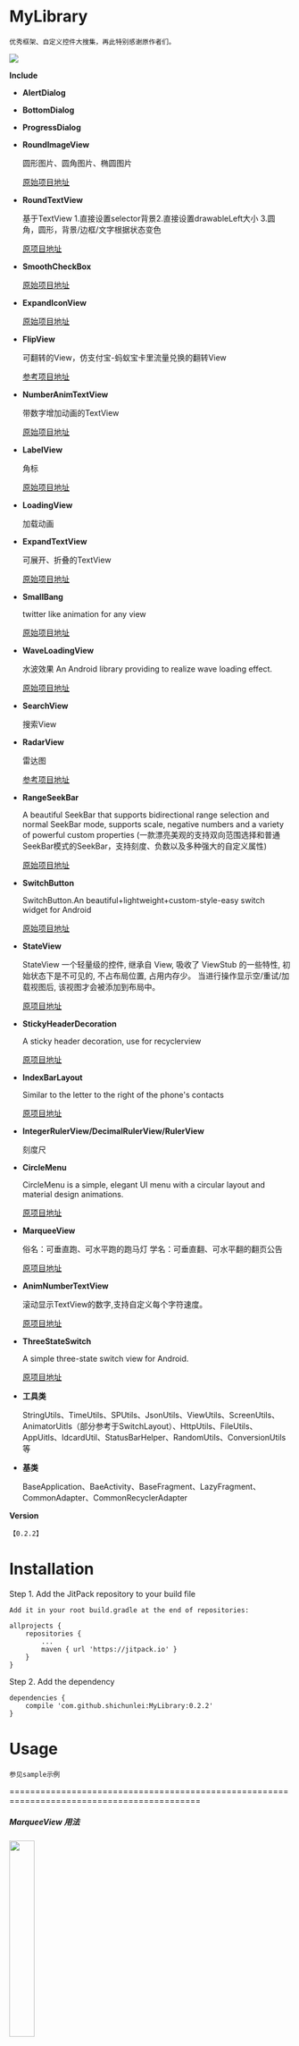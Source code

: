 # MyLibrary

    优秀框架、自定义控件大搜集，再此特别感谢原作者们。

[![](https://jitpack.io/v/shichunlei/MyLibrary.svg)](https://jitpack.io/#shichunlei/MyLibrary)

**Include**

- **AlertDialog**

- **BottomDialog**

- **ProgressDialog**

- **RoundImageView**

    圆形图片、圆角图片、椭圆图片

    [原始项目地址](https://github.com/RaphetS/RoundImageView)

- **RoundTextView**

    基于TextView 1.直接设置selector背景2.直接设置drawableLeft大小 3.圆角，圆形，背景/边框/文字根据状态变色
    
    [原项目地址](https://github.com/RuffianZhong/RTextView)

- **SmoothCheckBox**

    [原始项目地址](https://github.com/andyxialm/SmoothCheckBox)

- **ExpandIconView**

    [原始项目地址](https://github.com/zagum/Android-ExpandIcon)

- **FlipView**

    可翻转的View，仿支付宝-蚂蚁宝卡里流量兑换的翻转View

    [参考项目地址](https://github.com/wajahatkarim3/EasyFlipView)

- **NumberAnimTextView**

    带数字增加动画的TextView

    [原始项目地址](https://github.com/Bakumon/NumberAnimTextView)

- **LabelView**

    角标

    [原始项目地址](https://github.com/H07000223/FlycoLabelView)

- **LoadingView**

    加载动画

- **ExpandTextView**

    可展开、折叠的TextView
    
    [原始项目地址](https://github.com/lcodecorex/ExpandTextView)

- **SmallBang**

    twitter like animation for any view
    
    [原始项目地址](https://github.com/hanks-zyh/SmallBang)
    
- **WaveLoadingView**

    水波效果 An Android library providing to realize wave loading effect.
    
    [原始项目地址](https://github.com/tangqi92/WaveLoadingView)

- **SearchView**

    搜索View

- **RadarView**

    雷达图

    [参考项目地址](https://github.com/qstumn/RadarChart)
   
- **RangeSeekBar**

    A beautiful SeekBar that supports bidirectional range selection and normal SeekBar mode, supports scale, negative numbers and a variety of powerful custom properties (一款漂亮美观的支持双向范围选择和普通SeekBar模式的SeekBar，支持刻度、负数以及多种强大的自定义属性)
    
    [原始项目地址](https://github.com/Jay-Goo/RangeSeekBar)
    
- **SwitchButton**

    SwitchButton.An beautiful+lightweight+custom-style-easy switch widget for Android
    
    [原始项目地址](https://github.com/zcweng/SwitchButton)
    
- **StateView**

    StateView 一个轻量级的控件, 继承自 View, 吸收了 ViewStub 的一些特性, 初始状态下是不可见的, 不占布局位置, 占用内存少。 当进行操作显示空/重试/加载视图后, 该视图才会被添加到布局中。
    
    [原项目地址](https://github.com/nukc/StateView)
    
- **StickyHeaderDecoration**

    A sticky header decoration, use for recyclerview
    
    [原项目地址](https://github.com/qdxxxx/StickyHeaderDecoration)
    
- **IndexBarLayout**

    Similar to the letter to the right of the phone's contacts
    
    [原项目地址](https://github.com/qdxxxx/IndexBarLayout)

- **IntegerRulerView/DecimalRulerView/RulerView**

    刻度尺

- **CircleMenu**

    CircleMenu is a simple, elegant UI menu with a circular layout and material design animations. 

    [原项目地址](https://github.com/Ramotion/circle-menu-android)

- **MarqueeView**

    俗名：可垂直跑、可水平跑的跑马灯
    学名：可垂直翻、可水平翻的翻页公告

    [原项目地址](https://github.com/sfsheng0322/MarqueeView)

- **AnimNumberTextView**

    滚动显示TextView的数字,支持自定义每个字符速度。
    
    [原项目地址](https://github.com/AndroidMsky/RandomTextView)

- **ThreeStateSwitch**

    A simple three-state switch view for Android.
    
    [原项目地址](https://github.com/abbas-oveissi/ThreeStateSwitch)


- **工具类**

    StringUtils、TimeUtils、SPUtils、JsonUtils、ViewUtils、ScreenUtils、AnimatorUitls（部分参考于SwitchLayout）、HttpUtils、FileUtils、AppUitls、IdcardUtil、StatusBarHelper、RandomUtils、ConversionUtils等

- **基类**

    BaseApplication、BaeActivity、BaseFragment、LazyFragment、CommonAdapter、CommonRecyclerAdapter

**Version**

    【0.2.2】

# Installation

Step 1. Add the JitPack repository to your build file

    Add it in your root build.gradle at the end of repositories:

	allprojects {
		repositories {
			...
			maven { url 'https://jitpack.io' }
		}
	}

Step 2. Add the dependency

    dependencies {
        compile 'com.github.shichunlei:MyLibrary:0.2.2'
    }

# Usage

    参见sample示例

===========================================================================================

##### MarqueeView 用法

<img src="/screenshot/MarqueeView.gif" style="width: 30%;">

###### 属性

| Attribute 属性          | Description 描述 | 
|:---				     |:---| 
| mvAnimDuration         | 一行文字动画执行时间 | 
| mvInterval         | 两行文字翻页时间间隔 | 
| mvTextSize         | 文字大小 | 
| mvTextColor         | 文字颜色 | 
| mvGravity         | 文字位置:left、center、right | 
| mvSingleLine         | 单行设置 |
| mvDirection        | 动画滚动方向:bottom_to_top、top_to_bottom、right_to_left、left_to_right | 

###### XML

    <chingtech.library.widget.MarqueeView
        android:id="@+id/marqueeView"
        android:layout_width="match_parent"
        android:layout_height="30dp"
        app:mvAnimDuration="1000"
        app:mvDirection="bottom_to_top"
        app:mvInterval="3000"
        app:mvTextColor="@color/white"
        app:mvTextSize="14sp"
        app:mvSingleLine="true"/>

###### 设置字符串列表数据

    MarqueeView marqueeView = (MarqueeView) findViewById(R.id.marqueeView);

    List<String> info = new ArrayList<>();
    info.add("1. 大家好，我是孙福生。");
    info.add("2. 欢迎大家关注我哦！");
    info.add("3. GitHub帐号：sfsheng0322");
    info.add("4. 新浪微博：孙福生微博");
    info.add("5. 个人博客：sunfusheng.com");
    info.add("6. 微信公众号：孙福生");
    marqueeView.startWithList(info);

    // 在代码里设置自己的动画
    marqueeView.startWithList(info, R.anim.anim_bottom_in, R.anim.anim_top_out);

###### 设置字符串数据

    String notice = "心中有阳光，脚底有力量！心中有阳光，脚底有力量！心中有阳光，脚底有力量！";
    marqueeView.startWithText(notice);
    
    // 在代码里设置自己的动画
    marqueeView.startWithText(notice, R.anim.anim_bottom_in, R.anim.anim_top_out);

###### 设置事件监听

    marqueeView.setOnItemClickListener(new MarqueeView.OnItemClickListener() {
        @Override
        public void onItemClick(int position, TextView textView) {
            Toast.makeText(getApplicationContext(), String.valueOf(marqueeView1.getPosition()) + ". " + textView.getText(), Toast.LENGTH_SHORT).show();
        }
    });

###### 重影问题可参考以下解决方案

    @Override
    public void onStart() {
        super.onStart(); 
        marqueeView.startFlipping();
    }

    @Override
    public void onStop() {
        super.onStop();
        marqueeView.stopFlipping();
    }

===========================================================================================

##### CircleMenu 用法

<img src="/screenshot/preview.gif" style="width: 30%;">

Place the `CircleMenuView` in your layout and set the icons and colors of the buttons, as shown below.

    app:button_colors="@array/colors"
    app:button_icons="@array/icons"


Example of arrays `colors` and `icons` in `res\values\buttons.xml`:

    <?xml version="1.0" encoding="utf-8"?>
    <resources>
        <array name="icons">
            <item>@drawable/ic_home_white_24dp</item>
            <item>@drawable/ic_search_white_24dp</item>
            <item>@drawable/ic_notifications_white_24dp</item>
            <item>@drawable/ic_settings_white_24dp</item>
            <item>@drawable/ic_place_white_24dp</item>
        </array>
        <array name="colors">
            <item>@android:color/holo_blue_light</item>
            <item>@android:color/holo_green_dark</item>
            <item>@android:color/holo_red_light</item>
            <item>@android:color/holo_purple</item>
            <item>@android:color/holo_orange_light</item>
        </array>
    </resources>


Or use the constructor

    CircleMenuView(@NonNull Context context, @NonNull List<Integer> icons, @NonNull List<Integer> colors)

to add `CircleMenuView` and configure the buttons programmatically (in the code).

Next, connect the event handler `CircleMenuView.EventListener` as shown below,
and override the methods you need.


    final CircleMenuView menu = (CircleMenuView) findViewById(R.id.circle_menu);
    menu.setEventListener(new CircleMenuView.EventListener() {
        @Override
        public void onMenuOpenAnimationStart(@NonNull CircleMenuView view) {
            Log.d("D", "onMenuOpenAnimationStart");
        }
    
        @Override
        public void onMenuOpenAnimationEnd(@NonNull CircleMenuView view) {
            Log.d("D", "onMenuOpenAnimationEnd");
        }
    
        @Override
        public void onMenuCloseAnimationStart(@NonNull CircleMenuView view) {
            Log.d("D", "onMenuCloseAnimationStart");
        }
    
        @Override
        public void onMenuCloseAnimationEnd(@NonNull CircleMenuView view) {
            Log.d("D", "onMenuCloseAnimationEnd");
        }
    
        @Override
        public void onButtonClickAnimationStart(@NonNull CircleMenuView view, int index) {
            Log.d("D", "onButtonClickAnimationStart| index: " + index);
        }
    
        @Override
        public void onButtonClickAnimationEnd(@NonNull CircleMenuView view, int index) {
            Log.d("D", "onButtonClickAnimationEnd| index: " + index);
        }
    });

| Attribute 属性          | Description 描述 | 
|:---				     |:---| 
|button_icons|Array of buttons icons.|
|button_colors|Array of buttons colors.|
|icon_menu|Menu default icon.|
|icon_close|Menu closed icon.|
|icon_color|Menu icon color.|
|duration_ring|Ring effect duration.|
|duration_open|Menu opening animation duration.|
|duration_close|Menu closing animation duration.|
|distance|Distance between center button and buttons|

===========================================================================================

##### AnimNumberTextView 用法

<img src="/screenshot/3032383935.gif">

xml中定义：

    <chingtech.library.widget.AnimNumberTextView
        android:id="@+id/rtv"
        android:layout_width="match_parent"
        android:layout_height="150dp"
        android:layout_centerHorizontal="true"
        android:layout_centerVertical="true"
        android:gravity="center"
        android:padding="0px"
        android:text="123456"
        android:textSize="28sp" />

所有位数相同速度滚动：

    mNumberTextView.setText("876543");
    mNumberTextView.setPianyilian(AnimNumberTextView.ALL);
    mNumberTextView.start();

从左到右侧由快到慢滚动：

    mNumberTextView.setText("12313288");
    mNumberTextView.setPianyilian(AnimNumberTextView.FIRSTF_FIRST);
    mNumberTextView.start();

从左到右侧由慢到快滚动：

    mNumberTextView.setText("9078111123");
    mNumberTextView.setPianyilian(AnimNumberTextView.FIRSTF_LAST);
    mNumberTextView.start();

自定义每位数字的速度滚动（每帧滚动的像素）：

    mNumberTextView.setText("909878");
    pianyiliang[0] = 7;
    pianyiliang[1] = 6;
    pianyiliang[2] = 12;
    pianyiliang[3] = 8;
    pianyiliang[4] = 18;
    pianyiliang[5] = 10;
    mNumberTextView.setPianyilian(pianyiliang);
    mNumberTextView.start();

自定义滚动行数（默认10行）：

    mNumberTextView.setMaxLine(20);

===========================================================================================

##### Switch 用法

<img src="/screenshot/switch.gif">

<img src="/screenshot/device-capture.png">

XML

    <chingtech.library.widget.SwitchButton
        android:id="@+id/switch_pattern_lock"
        android:layout_width="wrap_content"
        android:layout_height="wrap_content"
        android:layout_gravity="center_vertical"
        android:layout_marginRight="20dp"
        app:sb_background="#FFF"
        app:sb_button_color="#db99c7"
        app:sb_checked_color="#A36F95"
        app:sb_checkline_color="#a5dc88"
        app:sb_shadow_color="#A36F95"
        app:sb_uncheckcircle_color="#A36F95" />

Java

    SwitchButton switchButton = (com.suke.widget.SwitchButton)
    findViewById(R.id.switch_button);

    switchButton.setChecked(true);
    switchButton.isChecked();
    switchButton.toggle();     //switch state
    switchButton.toggle(false);//switch without animation
    switchButton.setShadowEffect(true);//disable shadow effect
    switchButton.setEnabled(false);//disable button
    switchButton.setEnableEffect(false);//disable the switch animation
    switchButton.setOnCheckedChangeListener(new SwitchButton.OnCheckedChangeListener() {
        @Override
        public void onCheckedChanged(SwitchButton view, boolean isChecked) {
            //TODO do your job
        }
    });

More Style:

|attr|format|description|
|---|:---|:---:|
|sb_shadow_radius|dimension|阴影半径|
|sb_shadow_offset|dimension|阴影偏移|
|sb_shadow_color|color|阴影颜色|
|sb_uncheck_color|color|关闭颜色|
|sb_checked_color|color|开启颜色|
|sb_border_width|dimension|边框宽度|
|sb_checkline_color|color|开启指示器颜色|
|sb_checkline_width|dimension|开启指示器线宽|
|sb_uncheckcircle_color|color|关闭指示器颜色|
|sb_uncheckcircle_width|dimension|关闭指示器线宽|
|sb_uncheckcircle_radius|dimension|关闭指示器半径|
|sb_checked|boolean|是否选中|
|sb_shadow_effect|boolean|是否启用阴影|
|sb_effect_duration|integer|动画时间，默认300ms|
|sb_button_color|color|按钮颜色|
|sb_show_indicator|boolean|是否显示指示器，默认true：显示|
|sb_background|color|背景色，默认白色|
|sb_enable_effect|boolean|是否启用特效，默认true|

===========================================================================================

##### ThreeStateSwitch 用法

<img src="/screenshot/switch_three.gif">

Add the ThreeStateSwitch in your layout file and customize it the way you like it.

    <chingtech.library.widget.ThreeStateSwitch
        android:id="@+id/threeState"
        android:layout_width="200dp"
        android:layout_height="wrap_content"
        app:background_selected_color="#5bb434"
        app:background_normal_color="#bfbfbf"
        app:text_left="左"
        app:text_right="右"
        app:text_selected_color="#5bb434"
        app:text_normal_color="#646464"
        app:text_normal_size="16sp"
        app:text_selected_size="20sp"/>

You can set a listener for state changes

    threeState.setOnChangeListener(new ThreeStateSwitch.OnStateChangeListener() {
        @Override
        public void OnStateChangeListener(int currentState) {
            //current state=  -1  0  1
            Toast.makeText(MainActivity.this, String.valueOf(currentState), Toast.LENGTH_SHORT).show();
        }
    });

You can set typeface for texts.

    threeState.setNormalTextTypeface( );
    threeState.setSelectedTextTypeface( );

Get the current state. 

    //state=  -1  0  1
    threeState.getState();

##### 属性

| Name | Type | Default | Description |
|:----:|:----:|:-------:|:-----------:|
|background_selected_color|Color|#5bb434|选中时的背景色|
|background_normal_color|Color|#bfbfbf|未选中时的背景色|
|text_normal_color|Color|#646464|未选中的字的颜色|
|text_selected_color|Color|#5bb434|选中的字的颜色|
|text_left|String||左侧文字|
|text_right|String||右侧文字|
|text_normal_size|Dp or Sp|16sp|未选中的字的大小|
|text_selected_size|Dp or Sp|16sp|选中的字的大小|

===========================================================================================

##### SmoothCheckBox 用法

<img src="/screenshot/smoothcb.gif">

Attrs 属性

|attr|format|description|
|---|:---|:---:|
|duration|integer|动画持续时间|
|stroke_width|dimension|未选中时边框宽度|
|color_tick|color|对勾颜色|
|color_checked|color|选中时填充颜色|
|color_unchecked|color|未选中时填充颜色|
|color_unchecked_stroke|color|未选中时边框颜色|

    setChecked(boolean checked);                   // 默认不带动画，若需要动画 调用重载方法
    setChecked(boolean checked, boolean animate);  // 参数: animate 是否显示动画

    protected void onCreate(Bundle savedInstanceState) {
        super.onCreate(savedInstanceState);
        setContentView(R.layout.activity_sample);

        final SmoothCheckBox scb = (SmoothCheckBox) findViewById(R.id.scb);
        scb.setOnCheckedChangeListener(new SmoothCheckBox.OnCheckedChangeListener() {
            @Override
            public void onCheckedChanged(SmoothCheckBox checkBox, boolean isChecked) {
                Log.d("SmoothCheckBox", String.valueOf(isChecked));
            }
        });
    }

===========================================================================================

###### DecimalRulerView 用法

Attrs 属性

    <attr format="float" name="rv_defaultValue" />              <!-- 默认值 -->
    <attr format="float" name="rv_minValue" />                  <!-- 最小值 -->
    <attr format="float" name="rv_maxValue" />                  <!-- 最大值 -->
    <attr format="float" name="rv_spanValue" />                 <!-- 精度，最小支持0.1 -->
    <attr format="dimension" name="rv_itemSpacing" />           <!-- 每个刻度间的宽度 -->
    <attr format="dimension" name="rv_minLineHeight" />         <!-- 最短刻度线长度 -->
    <attr format="dimension" name="rv_maxLineHeight" />         <!-- 最长刻度线长度 -->
    <attr format="dimension" name="rv_middleLineHeight" />      <!-- 中间刻度线长度 -->
    <attr format="dimension" name="rv_minLineWidth" />          <!-- 最短刻度线宽度 -->
    <attr format="dimension" name="rv_maxLineWidth" />          <!-- 最长刻度线宽度 -->
    <attr format="dimension" name="rv_middleLineWidth" />       <!-- 中间刻度线宽度 -->
    <attr format="color" name="rv_scaleTextColor" />            <!-- 刻度盘文字颜色 -->
    <attr format="color" name="rv_minLineColor" />              <!-- 最短刻度线颜色 -->
    <attr format="color" name="rv_maxLineColor" />              <!-- 最大刻度线颜色 -->
    <attr format="color" name="rv_middleLineColor" />           <!-- 中间刻度线颜色 -->
    <attr format="dimension" name="rv_scaleTextSize" />         <!-- 刻度盘文字大小 -->
    <attr format="dimension" name="rv_textMarginTop" />         <!-- 刻度盘文字距离刻度边缘距离 -->
    <attr format="color" name="rv_indcatorColor" />             <!-- 指示器颜色 -->
    <attr format="dimension" name="rv_indcatorWidth" />         <!-- 指示器宽度，形状为三角时不起作用 -->
    <attr format="dimension" name="rv_indcatorHeight" />        <!-- 指示器高度，形状为三角时不起作用 -->
    <attr format="enum" name="rv_indcatorType">                 <!-- 指示器形状 -->
        <enum name="line" value="1" />                          <!-- 线 -->
        <enum name="triangle" value="2" />                      <!-- 三角 -->
    </attr>
    <attr format="color" name="rv_resultTextColor" />           <!-- 结果文字颜色 -->
    <attr format="color" name="rv_unitTextColor" />             <!-- 单位文字颜色 -->
    <attr format="dimension" name="rv_resultTextSize" />        <!-- 结果文字大小 -->
    <attr format="dimension" name="rv_unitTextSize" />          <!-- 单位文字大小 -->
    <attr format="string" name="rv_unit" />                     <!-- 单位 -->
    <attr format="boolean" name="rv_showResult" />              <!-- 是否显示结果 -->
    <attr format="boolean" name="rv_showUnit" />                <!-- 是否显示单位 -->
    <attr format="boolean" name="rv_alphaEnable" />             <!-- 是否刻度渐变 -->

XML

    <chingtech.library.widget.ruler.DecimalRulerView
        android:id="@+id/ruler_weight"
        android:layout_width="match_parent"
        android:layout_height="120dp"
        app:rv_alphaEnable="true"
        app:rv_indcatorColor="#414"
        app:rv_indcatorType="triangle"
        app:rv_indcatorWidth="5dp"
        app:rv_itemSpacing="8dp"
        app:rv_maxLineColor="#e6e"
        app:rv_maxLineHeight="30dp"
        app:rv_maxLineWidth="3dp"
        app:rv_middleLineColor="#ee2"
        app:rv_middleLineHeight="20dp"
        app:rv_middleLineWidth="2dp"
        app:rv_minLineColor="#e62"
        app:rv_minLineHeight="10dp"
        app:rv_minLineWidth="1dp"
        app:rv_resultTextColor="#444"
        app:rv_resultTextSize="20sp"
        app:rv_scaleTextColor="#e42"
        app:rv_scaleTextSize="15sp"
        app:rv_unit="CM"
        app:rv_unitTextColor="#666"
        app:rv_unitTextSize="15sp" />

Java

    mRulerView.initViewParam(20, 0, 100f, 1f);
    mRulerView.setChooseValueChangeListener(value -> {
        
    });

===========================================================================================

### Sample 中使用到的第三方框架包括

- _[Gson](https://github.com/google/gson)_
- _[GreenDao](https://github.com/greenrobot/greenDAO)_
- _[SmartRefreshLayout](https://github.com/scwang90/SmartRefreshLayout)  # 刷新_
- _[PinLockView](https://github.com/aritraroy/PinLockView) # 数字密码锁_
- _[PatternLockView](https://github.com/aritraroy/PatternLockView) # 九宫格密码锁_
- _[CompactCalendarView](https://github.com/SundeepK/CompactCalendarView) # 日历_
- _Bugly_
- _[PictureSelector](https://github.com/LuckSiege/PictureSelector) # 图片选择库_
- _butterknife_
- _okhttp+retrofit+rxjava_
- _[BGABanner-Android](https://github.com/bingoogolapple/BGABanner-Android) # 引导界面滑动导航 + 大于等于1页时无限轮播 + 各种切换动画轮播效果_
- _等等。。。_

# 更新日志

【0.2.2】

    更改刷新为SmartRefresh
    更改网络加载为okhttp+retrofit+rxjava
    更改注解为butterknife
    添加RulerView
    等

【0.1.9】

    添加StateView
    添加PictureSelector使用
    添加Bugly更新使用
    添加IndexBar，InadexLayout
    添加NormalDecoration
    添加Banner的使用
    添加RoundTextView

【0.1.7】

    添加动画工具类方法
    完善工具类方法
    添加RangeSeekBar
    添加加密算法
    添加对lanmbda表达式的支持
    添加SwitchButton
    配置JitPack.io

【0.1.4】

    完善TimeUtils
    添加AnimatorUitls方法
    添加雷达图library
    添加BaseApplication
    添加NumberProgressBar
    添加UpdateAppDialog
    删除GifMovieView
    删除HorizontalProgressDialog

【0.1.3】

    添加 Glide 下的 Transformations
    修改BUG

【0.1.1】

    添加 SearchView
    添加 GifMovieView
    添加 ConversionUtils
    修改 TimeUtils
    修改包结构

【0.1.0】

    添加 ExpandTextView 可展开、折叠的TextView
    修改自定义AlertDialog，添加更多属性
    添加 RecyclerViewBanner 广告轮播
    添加 SmallBang
    添加 WaveLoadingView 水波效果
    添加工具类AnimatorUitls、RandomUtils，完善AppUitls

【0.0.9】

    添加 LoadingView 加载动画
    更新Android 轻量级适配器，添加TextView一些属性

【0.0.8】

    RecyclerView嵌套RecyclerView；
    添加 LabelView 角标

【0.0.7】

    StringUtils、TimeUtils、ViewUtils类中添加新的方法；
    添加 SwipeToLoadLayout 下拉刷新上拉加载

【0.0.6】

    修改ProgressDialog

【0.0.5】

    添加HorizontalProgressDialog；
    添加StatusBarHelper；
    去掉枚举并转换成Integer，避免增加app的class.dex文件的大小

【0.0.4】

    添加BottomDialog和NumberAnimTextView

【0.0.3】

    添加完善工具类；
    添加自定义控件“可翻转的View，仿支付宝-蚂蚁宝卡里流量兑换的翻转View”

【0.0.2】

    添加工具类；
    ExpandIcon

【0.0.1】

    创建项目，添加了一些工具类
